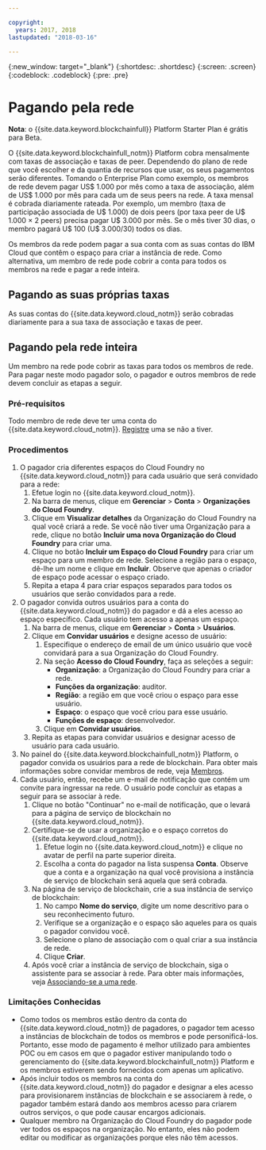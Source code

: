 ```yaml
---

copyright:
  years: 2017, 2018
lastupdated: "2018-03-16"

---
```


{:new_window: target="_blank"}
{:shortdesc: .shortdesc}
{:screen: .screen}
{:codeblock: .codeblock}
{:pre: .pre}

# Pagando pela rede

**Nota**: o {{site.data.keyword.blockchainfull}} Platform Starter Plan é grátis para Beta.

O {{site.data.keyword.blockchainfull_notm}} Platform cobra mensalmente com taxas de associação e taxas de peer. Dependendo do plano de rede que você escolher e da quantia de recursos que usar, os seus pagamentos serão diferentes. Tomando o Enterprise Plan como exemplo, os membros de rede devem pagar US$ 1.000 por mês como a taxa de associação, além de US$ 1.000 por mês para cada um de seus peers na rede. A taxa mensal é cobrada diariamente rateada. Por exemplo, um membro (taxa de participação associada de U$ 1.000) de dois peers (por taxa peer de U$ 1.000 × 2 peers) precisa pagar U$ 3.000 por mês. Se o mês tiver 30 dias, o membro pagará U$ 100 (U$ 3.000/30) todos os dias.

Os membros da rede podem pagar a sua conta com as suas contas do IBM Cloud que contêm o espaço para criar a instância de rede. Como alternativa, um membro de rede pode cobrir a conta para todos os membros na rede e pagar a rede inteira.


## Pagando as suas próprias taxas
As suas contas do {{site.data.keyword.cloud_notm}} serão cobradas diariamente para a sua taxa de associação e taxas de peer.


## Pagando pela rede inteira
Um membro na rede pode cobrir as taxas para todos os membros de rede. Para pagar neste modo pagador solo, o pagador e outros membros de rede devem concluir as etapas a seguir.

### Pré-requisitos
Todo membro de rede deve ter uma conta do {{site.data.keyword.cloud_notm}}. [Registre](https://console.bluemix.net/registration/) uma se não a tiver.

### Procedimentos
1. O pagador cria diferentes espaços do Cloud Foundry no {{site.data.keyword.cloud_notm}} para cada usuário que será convidado para a rede:
   1. Efetue login no {{site.data.keyword.cloud_notm}}.
   2. Na barra de menus, clique em **Gerenciar** > **Conta** > **Organizações do Cloud Foundry**.
   3. Clique em **Visualizar detalhes** da Organização do Cloud Foundry na qual você criará a rede. Se você não tiver uma Organização para a rede, clique no botão **Incluir uma nova Organização do Cloud Foundry** para criar uma.
   4. Clique no botão **Incluir um Espaço do Cloud Foundry** para criar um espaço para um membro de rede. Selecione a região para o espaço, dê-lhe um nome e clique em **Incluir**. Observe que apenas o criador de espaço pode acessar o espaço criado.
   5. Repita a etapa 4 para criar espaços separados para todos os usuários que serão convidados para a rede.
2. O pagador convida outros usuários para a conta do {{site.data.keyword.cloud_notm}} do pagador e dá a eles acesso ao espaço específico. Cada usuário tem acesso a apenas um espaço.
   1. Na barra de menus, clique em **Gerenciar** > **Conta** > **Usuários**.  
   2. Clique em **Convidar usuários** e designe acesso de usuário:
      1. Especifique o endereço de email de um único usuário que você convidará para a sua Organização do Cloud Foundry.
      2. Na seção **Acesso do Cloud Foundry**, faça as seleções a seguir:
         - **Organização**: a Organização do Cloud Foundry para criar a rede.
         - **Funções da organização**: auditor.
         - **Região**: a região em que você criou o espaço para esse usuário.
         - **Espaço**: o espaço que você criou para esse usuário.
         - **Funções de espaço**: desenvolvedor.
      3. Clique em **Convidar usuários**.
   3. Repita as etapas para convidar usuários e designar acesso de usuário para cada usuário.
3. No painel do {{site.data.keyword.blockchainfull_notm}} Platform, o pagador convida os usuários para a rede de blockchain. Para obter mais informações sobre convidar membros de rede, veja [Membros](https://console.bluemix.net/docs/services/blockchain/v10_dashboard.html#members).
4. Cada usuário, então, recebe um e-mail de notificação que contém um convite para ingressar na rede. O usuário pode concluir as etapas a seguir para se associar à rede.
   1. Clique no botão "Continuar" no e-mail de notificação, que o levará para a página de serviço de blockchain no {{site.data.keyword.cloud_notm}}.
   2. Certifique-se de usar a organização e o espaço corretos do {{site.data.keyword.cloud_notm}}.
      1. Efetue login no {{site.data.keyword.cloud_notm}} e clique no avatar de perfil na parte superior direita.
      2. Escolha a conta do pagador na lista suspensa **Conta**. Observe que a conta e a organização na qual você provisiona a instância de serviço de blockchain será aquela que será cobrada.  
   4. Na página de serviço de blockchain, crie a sua instância de serviço de blockchain:
      1. No campo **Nome do serviço**, digite um nome descritivo para o seu reconhecimento futuro.
      2. Verifique se a organização e o espaço são aqueles para os quais o pagador convidou você.
      3. Selecione o plano de associação com o qual criar a sua instância de rede.
      4. Clique **Criar**.
   5. Após você criar a instância de serviço de blockchain, siga o assistente para se associar à rede.  Para obter mais informações, veja [Associando-se a uma rede](https://console.bluemix.net/docs/services/blockchain/get_start.html#joining-a-network).

### Limitações Conhecidas
- Como todos os membros estão dentro da conta do {{site.data.keyword.cloud_notm}} de pagadores, o pagador tem acesso a instâncias de blockchain de todos os membros e pode personificá-los. Portanto, esse modo de pagamento é melhor utilizado para ambientes POC ou em casos em que o pagador estiver manipulando todo o gerenciamento do {{site.data.keyword.blockchainfull_notm}} Platform e os membros estiverem sendo fornecidos com apenas um aplicativo.  
- Após incluir todos os membros na conta do {{site.data.keyword.cloud_notm}} do pagador e designar a eles acesso para provisionarem instâncias de blockchain e se associarem à rede, o pagador também estará dando aos membros acesso para criarem outros serviços, o que pode causar encargos adicionais.  
- Qualquer membro na Organização do Cloud Foundry do pagador pode ver todos os espaços na organização. No entanto, eles não podem editar ou modificar as organizações porque eles não têm acessos.
